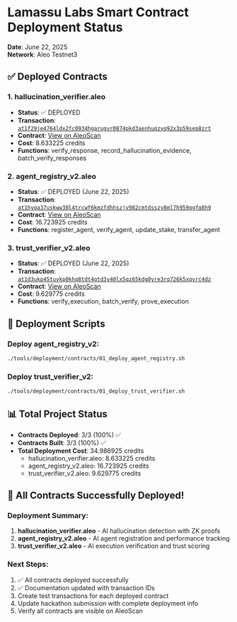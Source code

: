 # Lamassu Labs Smart Contract Deployment Status

**Date**: June 22, 2025  
**Network**: Aleo Testnet3

## ✅ Deployed Contracts

### 1. hallucination_verifier.aleo
- **Status**: ✅ DEPLOYED
- **Transaction**: [`at1f29je4764ldx2fc0934hgarugvr0874pkd3aenhuqzyq92x3p59sep8zrt`](https://testnet.aleoscan.io/transaction?id=at1f29je4764ldx2fc0934hgarugvr0874pkd3aenhuqzyq92x3p59sep8zrt)
- **Contract**: [View on AleoScan](https://testnet.aleoscan.io/program?id=hallucination_verifier.aleo)
- **Cost**: 8.633225 credits
- **Functions**: verify_response, record_hallucination_evidence, batch_verify_responses

### 2. agent_registry_v2.aleo
- **Status**: ✅ DEPLOYED (June 22, 2025)
- **Transaction**: [`at1hyqa37uskww30l4trcwf6kmzfdhhszjv982cmtdsszy8ml7h959qgfq8h9`](https://testnet.aleoscan.io/transaction?id=at1hyqa37uskww30l4trcwf6kmzfdhhszjv982cmtdsszy8ml7h959qgfq8h9)
- **Contract**: [View on AleoScan](https://testnet.aleoscan.io/program?id=agent_registry_v2.aleo)
- **Cost**: 16.723925 credits
- **Functions**: register_agent, verify_agent, update_stake, transfer_agent

### 3. trust_verifier_v2.aleo
- **Status**: ✅ DEPLOYED (June 22, 2025)
- **Transaction**: [`at1d3ukp45tuvkp0khq8tdt4qtd3y40lx5qz65kdg0yre3rq726k5xqvrc4dz`](https://testnet.aleoscan.io/transaction?id=at1d3ukp45tuvkp0khq8tdt4qtd3y40lx5qz65kdg0yre3rq726k5xqvrc4dz)
- **Contract**: [View on AleoScan](https://testnet.aleoscan.io/program?id=trust_verifier_v2.aleo)
- **Cost**: 9.629775 credits
- **Functions**: verify_execution, batch_verify, prove_execution


## 🚀 Deployment Scripts

### Deploy agent_registry_v2:
```bash
./tools/deployment/contracts/01_deploy_agent_registry.sh
```

### Deploy trust_verifier_v2:
```bash
./tools/deployment/contracts/01_deploy_trust_verifier.sh
```

## 📊 Total Project Status

- **Contracts Deployed**: 3/3 (100%) ✅
- **Contracts Built**: 3/3 (100%) ✅
- **Total Deployment Cost**: 34.986925 credits
  - hallucination_verifier.aleo: 8.633225 credits
  - agent_registry_v2.aleo: 16.723925 credits
  - trust_verifier_v2.aleo: 9.629775 credits

## 🎉 All Contracts Successfully Deployed!

### Deployment Summary:
1. **hallucination_verifier.aleo** - AI hallucination detection with ZK proofs
2. **agent_registry_v2.aleo** - AI agent registration and performance tracking
3. **trust_verifier_v2.aleo** - AI execution verification and trust scoring

### Next Steps:
1. ✅ All contracts deployed successfully
2. ✅ Documentation updated with transaction IDs
3. Create test transactions for each deployed contract
4. Update hackathon submission with complete deployment info
5. Verify all contracts are visible on AleoScan